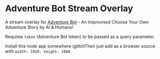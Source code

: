 # Adventure Bot Stream Overlay

A stream overlay for [Adventure Bot](https://github.com/ickybodclay/adventurebot) - An Improvised Choose Your Own Adventure Story by AI & Humans!

Requires `token` (Adventure Bot token) to be passed as a query parameter.

Install this node app somewhere (glitchThen just add as a browser source with `width: 1920, height: 1080`
